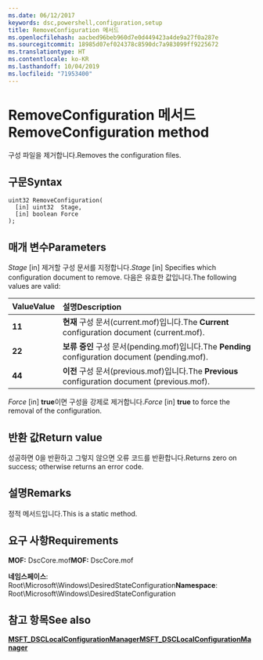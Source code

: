 ```yaml
---
ms.date: 06/12/2017
keywords: dsc,powershell,configuration,setup
title: RemoveConfiguration 메서드
ms.openlocfilehash: aacbed96beb960d7e0d449423a4de9a27f0a287e
ms.sourcegitcommit: 18985d07ef024378c8590dc7a983099ff9225672
ms.translationtype: HT
ms.contentlocale: ko-KR
ms.lasthandoff: 10/04/2019
ms.locfileid: "71953400"
---
```

# <a name="removeconfiguration-method"></a><span data-ttu-id="8a1a4-103">RemoveConfiguration 메서드</span><span class="sxs-lookup"><span data-stu-id="8a1a4-103">RemoveConfiguration method</span></span>

<span data-ttu-id="8a1a4-104">구성 파일을 제거합니다.</span><span class="sxs-lookup"><span data-stu-id="8a1a4-104">Removes the configuration files.</span></span>

## <a name="syntax"></a><span data-ttu-id="8a1a4-105">구문</span><span class="sxs-lookup"><span data-stu-id="8a1a4-105">Syntax</span></span>

```mof
uint32 RemoveConfiguration(
  [in] uint32  Stage,
  [in] boolean Force
);
```

## <a name="parameters"></a><span data-ttu-id="8a1a4-106">매개 변수</span><span class="sxs-lookup"><span data-stu-id="8a1a4-106">Parameters</span></span>

<span data-ttu-id="8a1a4-107">*Stage* \[in\] 제거할 구성 문서를 지정합니다.</span><span class="sxs-lookup"><span data-stu-id="8a1a4-107">*Stage* \[in\] Specifies which configuration document to remove.</span></span> <span data-ttu-id="8a1a4-108">다음은 유효한 값입니다.</span><span class="sxs-lookup"><span data-stu-id="8a1a4-108">The following values are valid:</span></span>

|<span data-ttu-id="8a1a4-109">Value</span><span class="sxs-lookup"><span data-stu-id="8a1a4-109">Value</span></span> |<span data-ttu-id="8a1a4-110">설명</span><span class="sxs-lookup"><span data-stu-id="8a1a4-110">Description</span></span> |
|:--- |:---|
|<span data-ttu-id="8a1a4-111">**1**</span><span class="sxs-lookup"><span data-stu-id="8a1a4-111">**1**</span></span> | <span data-ttu-id="8a1a4-112">**현재** 구성 문서(current.mof)입니다.</span><span class="sxs-lookup"><span data-stu-id="8a1a4-112">The **Current** configuration document (current.mof).</span></span> |
|<span data-ttu-id="8a1a4-113">**2**</span><span class="sxs-lookup"><span data-stu-id="8a1a4-113">**2**</span></span> | <span data-ttu-id="8a1a4-114">**보류 중인** 구성 문서(pending.mof)입니다.</span><span class="sxs-lookup"><span data-stu-id="8a1a4-114">The **Pending** configuration document (pending.mof).</span></span>  |
|<span data-ttu-id="8a1a4-115">**4**</span><span class="sxs-lookup"><span data-stu-id="8a1a4-115">**4**</span></span> | <span data-ttu-id="8a1a4-116">**이전** 구성 문서(previous.mof)입니다.</span><span class="sxs-lookup"><span data-stu-id="8a1a4-116">The **Previous** configuration document (previous.mof).</span></span> |

<span data-ttu-id="8a1a4-117">*Force* \[in\] **true**이면 구성을 강제로 제거합니다.</span><span class="sxs-lookup"><span data-stu-id="8a1a4-117">*Force* \[in\] **true** to force the removal of the configuration.</span></span>

## <a name="return-value"></a><span data-ttu-id="8a1a4-118">반환 값</span><span class="sxs-lookup"><span data-stu-id="8a1a4-118">Return value</span></span>

<span data-ttu-id="8a1a4-119">성공하면 0을 반환하고 그렇지 않으면 오류 코드를 반환합니다.</span><span class="sxs-lookup"><span data-stu-id="8a1a4-119">Returns zero on success; otherwise returns an error code.</span></span>

## <a name="remarks"></a><span data-ttu-id="8a1a4-120">설명</span><span class="sxs-lookup"><span data-stu-id="8a1a4-120">Remarks</span></span>

<span data-ttu-id="8a1a4-121">정적 메서드입니다.</span><span class="sxs-lookup"><span data-stu-id="8a1a4-121">This is a static method.</span></span>

## <a name="requirements"></a><span data-ttu-id="8a1a4-122">요구 사항</span><span class="sxs-lookup"><span data-stu-id="8a1a4-122">Requirements</span></span>

<span data-ttu-id="8a1a4-123">**MOF:** DscCore.mof</span><span class="sxs-lookup"><span data-stu-id="8a1a4-123">**MOF:** DscCore.mof</span></span>

<span data-ttu-id="8a1a4-124">**네임스페이스**: Root\Microsoft\Windows\DesiredStateConfiguration</span><span class="sxs-lookup"><span data-stu-id="8a1a4-124">**Namespace**: Root\Microsoft\Windows\DesiredStateConfiguration</span></span>

## <a name="see-also"></a><span data-ttu-id="8a1a4-125">참고 항목</span><span class="sxs-lookup"><span data-stu-id="8a1a4-125">See also</span></span>

[<span data-ttu-id="8a1a4-126">**MSFT_DSCLocalConfigurationManager**</span><span class="sxs-lookup"><span data-stu-id="8a1a4-126">**MSFT_DSCLocalConfigurationManager**</span></span>](msft-dsclocalconfigurationmanager.md)
